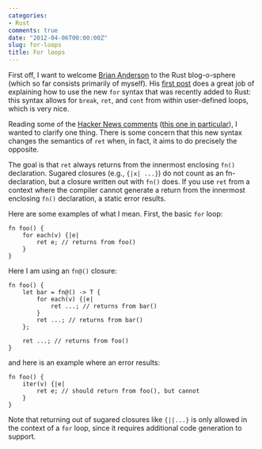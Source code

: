 ```yaml
---
categories:
- Rust
comments: true
date: "2012-04-06T00:00:00Z"
slug: for-loops
title: For loops
---
```


First off, I want to welcome [Brian Anderson][brson] to the Rust blog-o-sphere
(which so far consists primarily of myself).  His [first post][post1]
does a great job of explaining how to use the new `for` syntax that
was recently added to Rust: this syntax allows for `break`, `ret`, and
`cont` from within user-defined loops, which is very nice.

Reading some of the [Hacker News comments][hn]
([this one in particular][hnc]), I wanted to clarify one thing.  There
is some concern that this new syntax changes the semantics of `ret`
when, in fact, it aims to do precisely the opposite.

The goal is that `ret` always returns from the innermost enclosing
`fn()` declaration.  Sugared closures (e.g., `{|x| ...}`) do not count
as an fn-declaration, but a closure written out with `fn()` does.  If
you use `ret` from a context where the compiler cannot generate a
return from the innermost enclosing `fn()` declaration, a static error
results.

Here are some examples of what I mean.  First, the basic `for` loop:

    fn foo() {
        for each(v) {|e|
            ret e; // returns from foo()
        }
    }

Here I am using an `fn@()` closure:

    fn foo() {
        let bar = fn@() -> T {
            for each(v) {|e|
                ret ...; // returns from bar()
            }
            ret ...; // returns from bar()
        };
        
        ret ...; // returns from foo()
    }

and here is an example where an error results:

    fn foo() {
        iter(v) {|e|
            ret e; // should return from foo(), but cannot
        }
    }

Note that returning out of sugared closures like `{||...}` is only
allowed in the context of a `for` loop, since it requires additional
code generation to support.

[brson]: http://brson.github.com/
[post1]: http://brson.github.com/rust/2012/04/05/new-for-loops/
[hn]: http://news.ycombinator.com/item?id=3806152
[hnc]: http://news.ycombinator.com/item?id=3807365
